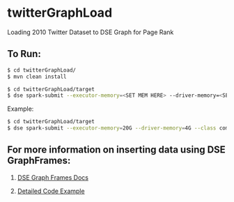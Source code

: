 # twitterGraphLoad
Loading 2010 Twitter Dataset to DSE Graph for Page Rank


## To Run: 

```sh
$ cd twitterGraphLoad/
$ mvn clean install
```

```sh
$ cd twitterGraphLoad/target
$ dse spark-submit --executor-memory=<SET MEM HERE> --driver-memory=<SET MEM HERE> --class com.twitterdata.pagerank.App dataLoad-1.0-SNAPSHOT.jar 
```

Example: 

```sh
$ cd twitterGraphLoad/target
$ dse spark-submit --executor-memory=20G --driver-memory=4G --class com.twitterdata.pagerank.App dataLoad-1.0-SNAPSHOT.jar 
```


## For more information on inserting data using DSE GraphFrames:

1. [DSE Graph Frames Docs]

2. [Detailed Code Example]

[DSE Graph Frames Docs]: <https://www.datastax.com/dev/blog/dse-graph-frame>

[Detailed Code Example]: <https://github.com/pmehra7/dseGraphFrameLoad/>

